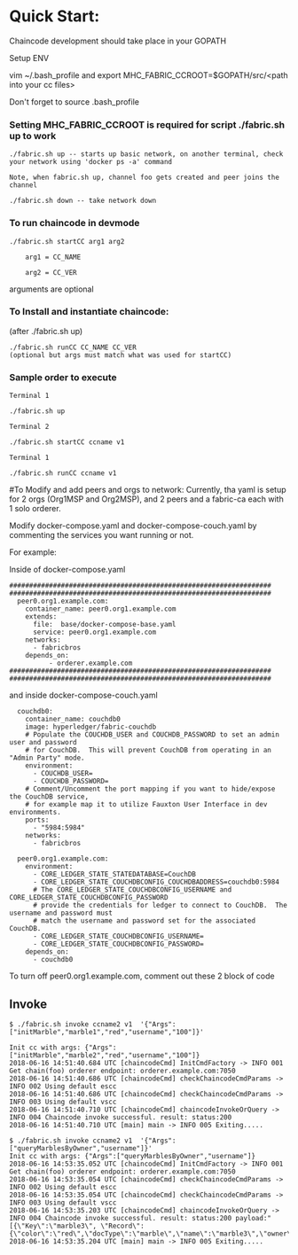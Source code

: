 # Quick Start:
Chaincode development should take place in your GOPATH

Setup ENV


vim ~/.bash_profile and export MHC_FABRIC_CCROOT=$GOPATH/src/\<path into your cc files>


Don't forget to source .bash_profile
### Setting MHC_FABRIC_CCROOT is required for script ./fabric.sh up to work

    ./fabric.sh up -- starts up basic network, on another terminal, check your network using 'docker ps -a' command

`Note, when fabric.sh up, channel foo gets created and peer joins the channel`


    ./fabric.sh down -- take network down


### To run chaincode in devmode

```
./fabric.sh startCC arg1 arg2
    
    arg1 = CC_NAME
    
    arg2 = CC_VER
```

arguments are optional

### To Install and instantiate chaincode:

(after ./fabric.sh up)

    ./fabric.sh runCC CC_NAME CC_VER
    (optional but args must match what was used for startCC)
    
### Sample order to execute

`Terminal 1`

    ./fabric.sh up
    
`Terminal 2`

    ./fabric.sh startCC ccname v1

`Terminal 1`

    ./fabric.sh runCC ccname v1

#To Modify and add peers and orgs to network:
Currently, tha yaml is setup for 2 orgs (Org1MSP and Org2MSP), and 2 peers and a fabric-ca each with 1 solo orderer.

Modify docker-compose.yaml and docker-compose-couch.yaml by commenting the services you want running or not.


For example:

Inside of docker-compose.yaml

    ##################################################################
    ##################################################################
      peer0.org1.example.com:
        container_name: peer0.org1.example.com
        extends:
          file:  base/docker-compose-base.yaml
          service: peer0.org1.example.com
        networks:
          - fabricbros
        depends_on:
              - orderer.example.com
    ##################################################################
    ##################################################################
    
and inside docker-compose-couch.yaml

      couchdb0:
        container_name: couchdb0
        image: hyperledger/fabric-couchdb
        # Populate the COUCHDB_USER and COUCHDB_PASSWORD to set an admin user and password
        # for CouchDB.  This will prevent CouchDB from operating in an "Admin Party" mode.
        environment:
          - COUCHDB_USER=
          - COUCHDB_PASSWORD=
        # Comment/Uncomment the port mapping if you want to hide/expose the CouchDB service,
        # for example map it to utilize Fauxton User Interface in dev environments.
        ports:
          - "5984:5984"
        networks:
          - fabricbros
    
      peer0.org1.example.com:
        environment:
          - CORE_LEDGER_STATE_STATEDATABASE=CouchDB
          - CORE_LEDGER_STATE_COUCHDBCONFIG_COUCHDBADDRESS=couchdb0:5984
          # The CORE_LEDGER_STATE_COUCHDBCONFIG_USERNAME and CORE_LEDGER_STATE_COUCHDBCONFIG_PASSWORD
          # provide the credentials for ledger to connect to CouchDB.  The username and password must
          # match the username and password set for the associated CouchDB.
          - CORE_LEDGER_STATE_COUCHDBCONFIG_USERNAME=
          - CORE_LEDGER_STATE_COUCHDBCONFIG_PASSWORD=
        depends_on:
          - couchdb0
          
To turn off peer0.org1.example.com, comment out these 2 block of code



## Invoke

```
$ ./fabric.sh invoke ccname2 v1  '{"Args":["initMarble","marble1","red","username","100"]}'

Init cc with args: {"Args":["initMarble","marble2","red","username","100"]}
2018-06-16 14:51:40.684 UTC [chaincodeCmd] InitCmdFactory -> INFO 001 Get chain(foo) orderer endpoint: orderer.example.com:7050
2018-06-16 14:51:40.686 UTC [chaincodeCmd] checkChaincodeCmdParams -> INFO 002 Using default escc
2018-06-16 14:51:40.686 UTC [chaincodeCmd] checkChaincodeCmdParams -> INFO 003 Using default vscc
2018-06-16 14:51:40.710 UTC [chaincodeCmd] chaincodeInvokeOrQuery -> INFO 004 Chaincode invoke successful. result: status:200
2018-06-16 14:51:40.710 UTC [main] main -> INFO 005 Exiting.....

$ ./fabric.sh invoke ccname2 v1  '{"Args":["queryMarblesByOwner","username"]}'
Init cc with args: {"Args":["queryMarblesByOwner","username"]}
2018-06-16 14:53:35.052 UTC [chaincodeCmd] InitCmdFactory -> INFO 001 Get chain(foo) orderer endpoint: orderer.example.com:7050
2018-06-16 14:53:35.054 UTC [chaincodeCmd] checkChaincodeCmdParams -> INFO 002 Using default escc
2018-06-16 14:53:35.054 UTC [chaincodeCmd] checkChaincodeCmdParams -> INFO 003 Using default vscc
2018-06-16 14:53:35.203 UTC [chaincodeCmd] chaincodeInvokeOrQuery -> INFO 004 Chaincode invoke successful. result: status:200 payload:"[{\"Key\":\"marble3\", \"Record\":{\"color\":\"red\",\"docType\":\"marble\",\"name\":\"marble3\",\"owner\":\"username\",\"size\":100}}]"
2018-06-16 14:53:35.204 UTC [main] main -> INFO 005 Exiting.....

```